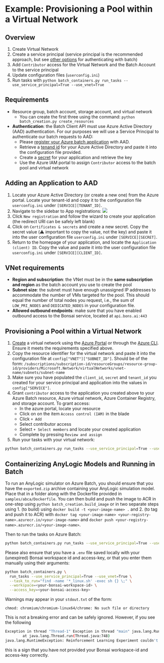 # Example: Provisioning a Pool within a Virtual Network

## Overview

1. Create Virtual Network
2. Create a service principal (service principal is the recommended approach, but see [other options](https://docs.microsoft.com/en-us/azure/batch/batch-aad-auth#request-a-secret-for-your-application) for authenticating with batch)
3. Add `Contributor` access for the Virtual Network and the Batch Account to the service principal
4. Update configuration files (`userconfig.ini`)
5. Run tasks with `python batch_containers.py run_tasks --use_service_principal=True --use_vnet=True`

## Requirements

- Resource group, batch account, storage account, and virtual network
  - You can create the first three using the command: `python batch_creation.py create_resources`
- **Authentication**: the Batch Client API must use Azure Active Directory (AAD) authentication. For our purposes we will use a Service Principal to authenticate our batch requests to AAD:
  - Please [register your Azure batch application](https://docs.microsoft.com/en-us/azure/batch/batch-aad-auth#register-your-application-with-a-tenant) with AAD.
  - Retrieve a [tenand id](https://docs.microsoft.com/en-us/azure/batch/batch-aad-auth#get-the-tenant-id-for-your-active-directory) for your Azure Active Directory and paste it into the configuration file provided.
  - Create a [secret](af1904e2-a0a9-4553-9a74-577567df8762) for your application and retrieve the key
  - Use the Azure IAM portal to assign `Contributor` access to the batch pool and virtual network

## Adding an Application to AAD

1. Locate your Azure Active Directory (or create a new one) from the Azure portal. Locate your tenant-id and copy it to the configuration file `userconfig.ini` under `[SERVICE][TENANT_ID]`.
2. Navigate to the sidebar to App registrations:
    ![](imgs/aad-app.png)  
3. Click `New registration` and follow the wizard to create your application (the redirect URI can be safely left blank)
4. Click on `Certificates & secrets` and create a new secret. Copy the secret value (⚠️ important to copy the value, not the key) and paste it into the user configuration file `userconfig.ini` under `[SERVICE][SECRET]`.
5. Return to the homepage of your application, and locate the `Application (client) ID`. Copy the value and paste it into the user configuration file `userconfig.ini` under `[SERVICE][CLIENT_ID]`.

## VNet requirements

- **Region and subscription**: the VNet must be in the **same subscription and region** as the batch account you use to create the pool
- **Subnet size**: the subnet must have enough unassigned IP addresses to accommodate the number of VMs targeted for the pool. This should equal the number of total nodes you request, i.e., the sum of `LOW_PRI_NODES` and `DEDICATED_NODES` in your configuration file.
- **Allowed outbound endpoints**: make sure that you have enabled outbound access to the Bonsai service, located at `api.bons.ai:443 `

## Provisioning a Pool within a Virtual Network

1. [Create](https://docs.microsoft.com/en-us/azure/virtual-network/manage-virtual-network#create-a-virtual-network) a virtual network using the [Azure Portal](https://docs.microsoft.com/en-us/azure/virtual-network/quick-create-portal) or through the [Azure CLI](https://docs.microsoft.com/en-us/cli/azure/network/vnet?view=azure-cli-latest#az-network-vnet-create). Ensure it meets the requirements specified above.
2. Copy the resource identifier for the virtual network and paste it into the configuration file at `config["VNET"]["SUBNET_ID"]`. Should be of the form: `/subscriptions/subscription-id/resourceGroups/resource-group-id/providers/Microsoft.Network/virtualNetworks/vnet-name/subnets/subnet-name`
3. Make sure you have populated the `client_id`, `secret` and `tenant_id` you created for your service principal and application into the values in `config["SERVICE"]`.
4. Grant `contributor` access to the application you created above to your Azure Batch resource, Azure virtual network, Azure Container Registry, and storage account. To grant access:
    - In the azure portal, locate your resource
    - Click on on the item `Access control (IAM)` in the blade
    - Click `+ Add` 
    - Select contributor access
    - Select `+ Select members` and locate your created application
    - Complete by pressing `Review and assign`
5. Run your tasks with your virtual network:

```bash
python batch_containers.py run_tasks --use_service_principal=True --use_vnet=True
```

## Containerizing AnyLogic Models and Running in Batch

To run an AnyLogic simulator on Azure Batch, you should ensure that you have the `exported.zip` archive containing your AnyLogic simulation model. Place that in a folder along with the Dockerfile provided in `samples/abca/Dockerfile`. You can then build and push the image to ACR in one-step using `python batch_creation.build_image` or in two separate steps using 1. (to build) using `docker build -t <your-image-name> .` and 2. (to tag and push it to ACR) with `docker tag <your-image-name> <your-registry-name>.azurecr.io/<your-image-name>` and `docker push <your-registry-name>.azurecr.io/<your-image-name>`.

Then to run the tasks on Azure Batch:

```bash
python batch_containers.py run_tasks --use_service_principal=True --use_vnet=True --task_to_run="find -name '*_linux.sh' -exec sh {} \;"
```

Please also ensure that you have a `.env` file saved locally with your (unexpired) Bonsai workspace id and access-key, or that you enter them manually using their arguments:

```bash
python batch_containers.py \
  run_tasks --use_service_principal=True --use_vnet=True \
  --task_to_run="find -name '*_linux.sh' -exec sh {} \;" \
  --workspace=<your-bonsai-workspace-id> \
  --access_key=<your-bonsai-access-key>
```

Warnings may appear in your `stdout.txt` of the form:

```
chmod: chromium/chromium-linux64/chrome: No such file or directory
```

This is not a breaking error and can be safely ignored. However, if you see the following

```bash
Exception in thread "Thread-1" Exception in thread "main" java.lang.RuntimeException: Protection error
        at java.lang.Thread.run(Thread.java:748)
java.lang.RuntimeException: Reinforcement Learning Experiment couldn't be created.        at activity_based_costing_analysis_bonsai.RLExperiment.main(RLExperiment.java:256)Caused by: java.lang.reflect.InvocationTargetException        ... 1 moreCaused by: java.lang.RuntimeException: Protection error        ... 1 more
```

this is a sign that you have not provided your Bonsai workspace-id and access-key correctly.
